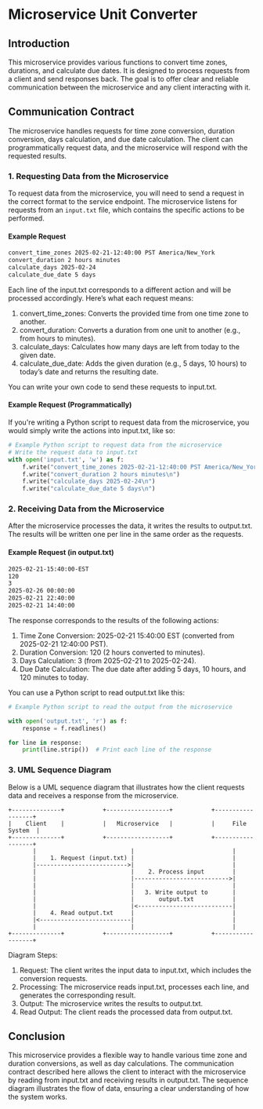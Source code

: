 # Microservice Unit Converter

## Introduction

This microservice provides various functions to convert time zones, durations, and calculate due dates. It is designed to process requests from a client and send responses back. The goal is to offer clear and reliable communication between the microservice and any client interacting with it.

## Communication Contract

The microservice handles requests for time zone conversion, duration conversion, days calculation, and due date calculation. The client can programmatically request data, and the microservice will respond with the requested results.

### 1. Requesting Data from the Microservice

To request data from the microservice, you will need to send a request in the correct format to the service endpoint. The microservice listens for requests from an `input.txt` file, which contains the specific actions to be performed.

#### Example Request

```txt
convert_time_zones 2025-02-21-12:40:00 PST America/New_York
convert_duration 2 hours minutes
calculate_days 2025-02-24
calculate_due_date 5 days
```

Each line of the input.txt corresponds to a different action and will be processed accordingly. Here’s what each request means:

1. convert_time_zones: Converts the provided time from one time zone to another.
2. convert_duration: Converts a duration from one unit to another (e.g., from hours to minutes).
3. calculate_days: Calculates how many days are left from today to the given date.
4. calculate_due_date: Adds the given duration (e.g., 5 days, 10 hours) to today’s date and returns the resulting date.

You can write your own code to send these requests to input.txt.

#### Example Request (Programmatically)
If you're writing a Python script to request data from the microservice, you would simply write the actions into input.txt, like so:

```python
# Example Python script to request data from the microservice
# Write the request data to input.txt
with open('input.txt', 'w') as f:
    f.write("convert_time_zones 2025-02-21-12:40:00 PST America/New_York\n")
    f.write("convert_duration 2 hours minutes\n")
    f.write("calculate_days 2025-02-24\n")
    f.write("calculate_due_date 5 days\n")
```
    
### 2. Receiving Data from the Microservice
After the microservice processes the data, it writes the results to output.txt. The results will be written one per line in the same order as the requests.

#### Example Request (in output.txt)
```txt
2025-02-21-15:40:00-EST
120
3
2025-02-26 00:00:00
2025-02-21 22:40:00
2025-02-21 14:40:00
```
The response corresponds to the results of the following actions:

1. Time Zone Conversion: 2025-02-21 15:40:00 EST (converted from 2025-02-21 12:40:00 PST).
2. Duration Conversion: 120 (2 hours converted to minutes).
3. Days Calculation: 3 (from 2025-02-21 to 2025-02-24).
4. Due Date Calculation: The due date after adding 5 days, 10 hours, and 120 minutes to today.

You can use a Python script to read output.txt like this:

```python
# Example Python script to read the output from the microservice

with open('output.txt', 'r') as f:
    response = f.readlines()

for line in response:
    print(line.strip())  # Print each line of the response
```

### 3. UML Sequence Diagram
Below is a UML sequence diagram that illustrates how the client requests data and receives a response from the microservice.
```
+--------------+           +------------------+           +------------------+
|    Client    |           |   Microservice   |           |     File System  |
+--------------+           +------------------+           +------------------+
       |                           |                            |
       |    1. Request (input.txt) |                            |
       |-------------------------->|                            |
       |                           |    2. Process input        |
       |                           |--------------------------->|
       |                           |                            | 
       |                           |   3. Write output to       |
       |                           |       output.txt           |
       |                           |<---------------------------|
       |    4. Read output.txt     |                            |
       |<--------------------------|                            |
       |                           |                            |
+--------------+           +------------------+           +------------------+
```

Diagram Steps:
1. Request: The client writes the input data to input.txt, which includes the conversion requests.
2. Processing: The microservice reads input.txt, processes each line, and generates the corresponding result.
3. Output: The microservice writes the results to output.txt.
4. Read Output: The client reads the processed data from output.txt.

## Conclusion
This microservice provides a flexible way to handle various time zone and duration conversions, as well as day calculations. The communication contract described here allows the client to interact with the microservice by reading from input.txt and receiving results in output.txt. The sequence diagram illustrates the flow of data, ensuring a clear understanding of how the system works.
